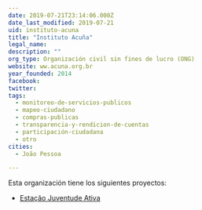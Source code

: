 ```yaml
---
date: 2019-07-21T23:14:06.000Z
date_last_modified: 2019-07-21
uid: instituto-acuna
title: "Instituto Acuña"
legal_name: 
description: ""
org_type: Organización civil sin fines de lucro (ONG)
website: ww.acuna.org.br
year_founded: 2014
facebook: 
twitter: 
tags:
  - monitoreo-de-servicios-publicos
  - mapeo-ciudadano
  - compras-publicas
  - transparencia-y-rendicion-de-cuentas
  - participación-ciudadana
  - otro
cities: 
  - João Pessoa

---
```


Esta organización tiene los siguientes proyectos:

- [Estação Juventude Ativa](/proyectos/estacão-juventude-ativa)
